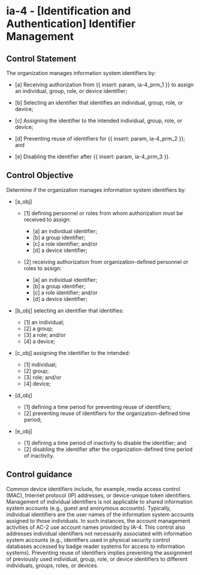 # ia-4 - \[Identification and Authentication\] Identifier Management

## Control Statement

The organization manages information system identifiers by:

- \[a\] Receiving authorization from {{ insert: param, ia-4_prm_1 }} to assign an individual, group, role, or device identifier;

- \[b\] Selecting an identifier that identifies an individual, group, role, or device;

- \[c\] Assigning the identifier to the intended individual, group, role, or device;

- \[d\] Preventing reuse of identifiers for {{ insert: param, ia-4_prm_2 }}; and

- \[e\] Disabling the identifier after {{ insert: param, ia-4_prm_3 }}.

## Control Objective

Determine if the organization manages information system identifiers by:

- \[a_obj\]

  - \[1\] defining personnel or roles from whom authorization must be received to assign:

    - \[a\] an individual identifier;
    - \[b\] a group identifier;
    - \[c\] a role identifier; and/or
    - \[d\] a device identifier;

  - \[2\] receiving authorization from organization-defined personnel or roles to assign:

    - \[a\] an individual identifier;
    - \[b\] a group identifier;
    - \[c\] a role identifier; and/or
    - \[d\] a device identifier;

- \[b_obj\] selecting an identifier that identifies:

  - \[1\] an individual;
  - \[2\] a group;
  - \[3\] a role; and/or
  - \[4\] a device;

- \[c_obj\] assigning the identifier to the intended:

  - \[1\] individual;
  - \[2\] group;
  - \[3\] role; and/or
  - \[4\] device;

- \[d_obj\]

  - \[1\] defining a time period for preventing reuse of identifiers;
  - \[2\] preventing reuse of identifiers for the organization-defined time period;

- \[e_obj\]

  - \[1\] defining a time period of inactivity to disable the identifier; and
  - \[2\] disabling the identifier after the organization-defined time period of inactivity.

## Control guidance

Common device identifiers include, for example, media access control (MAC), Internet protocol (IP) addresses, or device-unique token identifiers. Management of individual identifiers is not applicable to shared information system accounts (e.g., guest and anonymous accounts). Typically, individual identifiers are the user names of the information system accounts assigned to those individuals. In such instances, the account management activities of AC-2 use account names provided by IA-4. This control also addresses individual identifiers not necessarily associated with information system accounts (e.g., identifiers used in physical security control databases accessed by badge reader systems for access to information systems). Preventing reuse of identifiers implies preventing the assignment of previously used individual, group, role, or device identifiers to different individuals, groups, roles, or devices.
